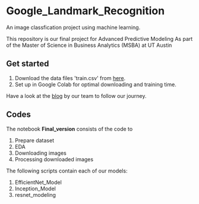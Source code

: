 # Google_Landmark_Recognition
An image classfication project using machine learning.

This repository is our final project for Advanced Predictive Modeling
As part of the Master of Science in Business Analytics (MSBA) at UT Austin

## Get started
1. Download the data files 'train.csv' from [here](https://www.kaggle.com/google/google-landmarks-dataset).
2. Set up in Google Colab for optimal downloading and training time.

Have a look at the [blog](https://danielstern20.medium.com/google-landmark-recognition-476deb6575ee) by our team to follow our journey. 

## Codes
The notebook **Final_version** consists of the code to
1. Prepare dataset
2. EDA
3. Downloading images
4. Processing downloaded images

The following scripts contain each of our models:
1. EfficientNet_Model
2. Inception_Model
3. resnet_modeling
